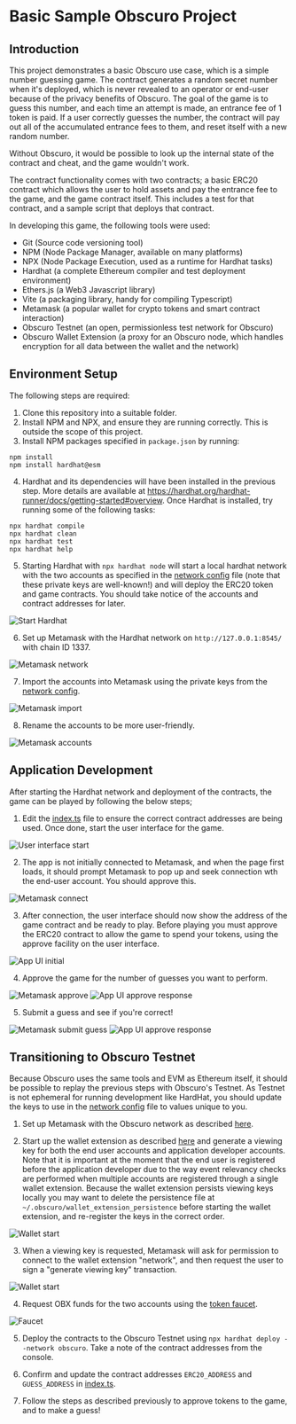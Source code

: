 # Basic Sample Obscuro Project

## Introduction
This project demonstrates a basic Obscuro use case, which is a simple number guessing game. The contract generates a 
random secret number when it's deployed, which is never revealed to an operator or end-user because of the privacy 
benefits of Obscuro. The goal of the game is to guess this number, and each time an attempt is made, an entrance fee of 
1 token is paid. If a user correctly guesses the number, the contract will pay out all of the accumulated entrance 
fees to them, and reset itself with a new random number.

Without Obscuro, it would be possible to look up the internal state of the contract and cheat, and the game wouldn't work. 

The contract functionality comes with two contracts; a basic ERC20 contract which allows the user to hold assets and 
pay the entrance fee to the game, and the game contract itself. This includes a test for that contract, and a sample 
script that deploys that contract.

In developing this game, the following tools were used:
* Git (Source code versioning tool)
* NPM (Node Package Manager, available on many platforms)
* NPX (Node Package Execution, used as a runtime for Hardhat tasks)
* Hardhat (a complete Ethereum compiler and test deployment environment)
* Ethers.js (a Web3 Javascript library)
* Vite (a packaging library, handy for compiling Typescript)
* Metamask (a popular wallet for crypto tokens and smart contract interaction)
* Obscuro Testnet (an open, permissionless test network for Obscuro)
* Obscuro Wallet Extension (a proxy for an Obscuro node, which handles encryption for all data between the wallet and the network)

## Environment Setup
The following steps are required:
1. Clone this repository into a suitable folder.
2. Install NPM and NPX, and ensure they are running correctly. This is outside the scope of this project.
3. Install NPM packages specified in `package.json` by running:
```shell
npm install
npm install hardhat@esm
```
4. Hardhat and its dependencies will have been installed in the previous step. More details are available at 
https://hardhat.org/hardhat-runner/docs/getting-started#overview. Once Hardhat is installed, try running some of the 
following tasks:
```shell
npx hardhat compile
npx hardhat clean
npx hardhat test
npx hardhat help
```
5. Starting Hardhat with `npx hardhat node` will start a local hardhat network with the two accounts as specified in 
the [network config](./config/networks.json) file (note that these private keys are well-known!) and will deploy the 
ERC20 token and game contracts. You should take notice of the accounts and contract addresses for later. 

![Start Hardhat](./readme-images/hardhat-start.png)

6. Set up Metamask with the Hardhat network on `http://127.0.0.1:8545/` with chain ID 1337. 

![Metamask network](./readme-images/metamask-network-0.png)

7. Import the accounts into Metamask using the private keys from the [network config](./config/networks.json).

![Metamask import](./readme-images/metamask-import.png)

8. Rename the accounts to be more user-friendly.

![Metamask accounts](./readme-images/metamask-accounts.png)

## Application Development
After starting the Hardhat network and deployment of the contracts, the game can be played by following the below steps;

1. Edit the [index.ts](./src/index.ts) file to ensure the correct contract addresses are being used. Once done, start 
the user interface for the game.

![User interface start](./readme-images/user-interface-start.png)

2. The app is not initially connected to Metamask, and when the page first loads, it should prompt Metamask to pop up 
and seek connection wth the end-user account. You should approve this.

![Metamask connect](./readme-images/metamask-connect.png)

3. After connection, the user interface should now show the address of the game contract and be ready to play. Before 
playing you must approve the ERC20 contract to allow the game to spend your tokens, using the approve facility on the 
user interface. 

![App UI initial](./readme-images/app-ui-initial.png)

4. Approve the game for the number of guesses you want to perform.

![Metamask approve](./readme-images/metamask-approve-ogg.png)
![App UI approve response](./readme-images/app-ui-approve-ogg.png)

5. Submit a guess and see if you're correct!

![Metamask submit guess](./readme-images/metamask-approve-play.png)
![App UI approve response](./readme-images/app-ui-play.png)

## Transitioning to Obscuro Testnet
Because Obscuro uses the same tools and EVM as Ethereum itself, it should be possible to replay the previous steps with 
Obscuro's Testnet. As Testnet is not ephemeral for running development like HardHat, you should update the keys to use 
in the [network config](./config/networks.json) file to values unique to you. 

1. Set up Metamask with the Obscuro network as described [here](https://docs.obscu.ro/wallet-extension/configure-metamask).

2. Start up the wallet extension as described [here](https://docs.obscu.ro/wallet-extension/wallet-extension/) and
generate a viewing key for both the end user accounts and application developer accounts. Note that it is important 
at the moment that the end user is registered before the application developer due to the way event relevancy checks
are performed when multiple accounts are registered through a single wallet extension. Because the wallet extension 
persists viewing keys locally you may want to delete the persistence file at `~/.obscuro/wallet_extension_persistence`
before starting the wallet extension, and re-register the keys in the correct order. 

![Wallet start](./readme-images/wallet-start.png)

3. When a viewing key is requested, Metamask will ask for permission to connect to the wallet extension "network", and 
then request the user to sign a "generate viewing key" transaction.

![Wallet start](./readme-images/wallet-ephemeral.png)

4. Request OBX funds for the two accounts using the [token faucet](https://docs.obscu.ro/testnet/faucet/).

![Faucet](./readme-images/faucet-allocate.png)

5. Deploy the contracts to the Obscuro Testnet using `npx hardhat deploy --network obscuro`. Take a note of the contract
addresses from the console. 

6. Confirm and update the contract addresses `ERC20_ADDRESS` and `GUESS_ADDRESS` in [index.ts](./src/index.ts).

7. Follow the steps as described previously to approve tokens to the game, and to make a guess!

